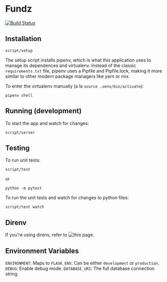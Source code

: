 
# Fundz

[![Build Status](https://travis-ci.org/dod-ccpo/fundz.svg?branch=master)](https://travis-ci.org/dod-ccpo/fundz)

## Installation

    script/setup

The setup script installs pipenv, which is what this application uses to manage its dependences and virtualenv. Instead of the classic `requirements.txt` file, pipenv uses a Pipfile and Pipfile.lock, making it more similar to other modern package managers like yarn or mix.

To enter the virtualenv manually (a la `source .venv/bin/activate`):

    pipenv shell

## Running (development)

To start the app and watch for changes:

    script/server

## Testing

To run unit tests:

    script/test

or

    python -m pytest

To run the unit tests and watch for changes to python files:

    script/test watch

## Direnv

If you're using direnv, refer to ![this page](https://github.com/direnv/direnv/wiki/Python#-pipenv).

## Environment Variables

`ENVIRONMENT`: Maps to `FLASK_ENV`. Can be either `development` or `production`.
`DEBUG`: Enable debug mode.
`DATABASE_URI`: The full database connection string.
